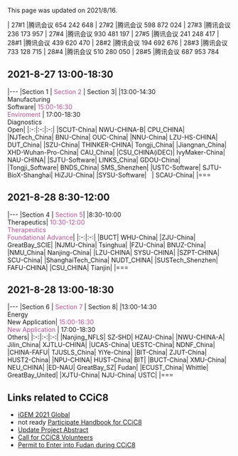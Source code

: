 This page was updated on 2021/8/16.

| 27#1 |腾讯会议 654 242 648
| 27#2 |腾讯会议 598 872 024
| 27#3 |腾讯会议 236 173 957
| 27#4 |腾讯会议 930 481 197
| 27#5 |腾讯会议 241 248 417
| 28#1 |腾讯会议 439 620 470
| 28#2 |腾讯会议 194 692 676
| 28#3 |腾讯会议 733 128 715
| 28#4 |腾讯会议 510 280 050
| 28#5 |腾讯会议 687 953 784


## 2021-8-27 13:00-18:30

|---
|Section 1 | <span style="color:#B25195">Section 2</span> | Section 3|
|13:00-14:30<br/>Manufacturing<br/>Software| <span style="color:#B25195">15:00-16:30<br/>Enviroment</span> | 17:00-18:30<br/>Diagnostics<br/>Open|
|:-:|:-:|:-:|
|SCUT-China| NWU-CHINA-B| CPU_CHINA|
|NJTech_China| BNU-China| OUC-China|
|NNU-China| LZU-HS-CHINA| DUT_China|
|SZU-China| THINKER-CHINA| Tongji_China|
|Jiangnan_China| XHD-Wuhan-Pro-China| CAU_China|
|CSU_CHINA(iDEC)| IvyMaker-China| NAU-CHINA|
|SJTU-Software| LINKS_China| GDOU-China|
|Tongji_Software| BNDS_China| SMS_Shenzhen|
|USTC-Software| SJTU-BioX-Shanghai| HiZJU-China|
|SYSU-Software|  &nbsp;  | SCAU-China|
|===


## 2021-8-28 8:30-12:00

|---
|Section 4 | <span style="color:#B25195">Section 5</span>|
|8:30-10:00<br/>Therapeutics| <span style="color:#B25195">10:30-12:00<br/>Therapeutics<br/>Foundational&nbsp;Advance</span>|
|:-:|:-:|
|BUCT| WHU-China|
|ZJU-China| GreatBay_SCIE|
|NJMU-China| Tsinghua|
|FZU-China| BNUZ-China|
|NMU_China| Nanjing-China|
|LZU-CHINA| SYSU-CHINA|
|SZPT-CHINA| SCU-China|
|ShanghaiTech_China| NUDT_CHINA|
|SUSTech_Shenzhen| FAFU-CHINA|
|CSU_CHINA| Tianjin|
|===


## 2021-8-28 13:00-18:30

|---
|Section 6 | <span style="color:#B25195">Section 7</span> | Section 8|
|13:00-14:30<br/>Energy<br/>New&nbsp;Application| <span style="color:#B25195">15:00-16:30<br/>New&nbsp;Application</span> | 17:00-18:30<br/>Others|
|:-:|:-:|:-:|
|Nanjing_NFLS| SZ-SHD| HZAU-China|
|NWU-CHINA-A| Jilin_China| XJTLU-CHINA|
|UCAS-China| UESTC-China| NDNF_China|
|CHINA-FAFU| TJUSLS_China| YiYe-China|
|BIT-China| ZJUT-China| HUST2-China|
|NPU-CHINA| HUST-China| BIT|
|BUCT-China| XMU-China| NEU_CHINA|
|ED-NAU| GreatBay_SZ| Fudan|
|ECUST_China| Whittle| GreatBay_United|
|XJTU-China| NJU-China| USTC|
|===


## Links related to CCiC8
- [iGEM 2021 Global](https://igem2021global.slack.com)
- not ready [Participate Handbook for CCiC8]()
- [Update Project Abstract](https://www.wjx.cn/vj/h4icxcB.aspx)
- [Call for CCiC8 Volunteers](https://www.wjx.cn/vj/rYR3vK6.aspx)
- [Permit to Enter into Fudan during CCiC8](https://www.wjx.cn/vj/r6cE82R.aspx)
